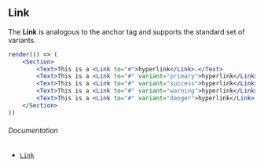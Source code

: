 ## Link

The **Link** is analogous to the anchor tag and supports the standard set of variants.

```jsx
render(() => (
	<Section>
		<Text>This is a <Link to="#">hyperlink</Link>.</Text>
		<Text>This is a <Link to="#" variant="primary">hyperlink</Link>.</Text>
		<Text>This is a <Link to="#" variant="success">hyperlink</Link>.</Text>
		<Text>This is a <Link to="#" variant="warning">hyperlink</Link>.</Text>
		<Text>This is a <Link to="#" variant="danger">hyperlink</Link>.</Text>
	</Section>
))
```

###### Documentation

- [`Link`](/wiki/modules/_components_typography_link_.html)
